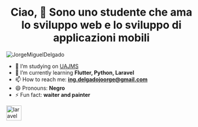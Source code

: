 ### <h1><center><b>Ciao, 👋 Sono uno studente che ama lo sviluppo web e lo sviluppo di applicazioni mobili</b></center></h1>
<i class="devicon-laravel-plain"></i>

<p align="left"> <img src="https://komarev.com/ghpvc/?username=JorgeMiguelDelgado" alt="JorgeMiguelDelgado" /> </p>


- 🔭 I’m studying on [UAJMS](http://www.uajms.edu.bo)
- 🌱 I’m currently learning **Flutter, Python, Laravel**
- 📫 How to reach me: **ing.delgadojoorge@gmail.com**
- 😄 Pronouns: **Negro**
- ⚡ Fun fact: **waiter and painter**

<p align="left"><img href="https://cdn.jsdelivr.net/gh/devicons/devicon@v2.9.0/devicon.min.css" alt="laravel" width="40" height="40"/>
  </p>
